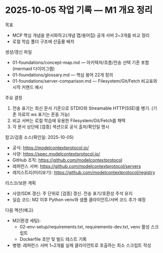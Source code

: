 # 2025-10-05 작업 기록 — M1 개요 정리

목표
- MCP 핵심 개념을 문서화하고(개념 맵/용어집) 공개 서버 2~3개를 비교 정리
- 로컬 학습 폴더 구조에 산출물 배치

생성/갱신 파일
- 01-foundations/concept-map.md — 아키텍처/흐름/전송 선택 기준 포함(mermaid 다이어그램)
- 01-foundations/glossary.md — 핵심 용어 22개 정의
- 01-foundations/server-comparison.md — Filesystem/Git/Fetch 비교표와 시작 커맨드 예시

주요 결정
1) 전송 표기는 최신 문서 기준으로 STDIO와 Streamable HTTP(SSE)를 병기. (기존 자료의 ws 표기는 혼동 가능)
2) 비교 서버는 로컬 학습에 유용한 Filesystem/Git/Fetch를 채택
3) 각 문서 상단에 [검증] 섹션으로 공식 출처/확인일 명시

참고/검증 소스(확인일: 2025-10-05)
- 공식: https://modelcontextprotocol.io/
- 사양: https://spec.modelcontextprotocol.io/
- GitHub 조직: https://github.com/modelcontextprotocol
- 레퍼런스 서버: https://github.com/modelcontextprotocol/servers
- 레지스트리(미리보기): https://github.com/modelcontextprotocol/registry

리스크/보완 계획
- 사양/SDK 갱신: 주 단위로 [검증] 갱신. 전송 표기/호환성 주석 유지
- 실습 코드: M2 이후 Python venv와 샘플 클라이언트/서버 코드 추가 예정

다음 액션(예고)
- M2(환경 세팅):
  - 02-env-setup/requirements.txt, requirements-dev.txt, venv 활성 스크립트
  - Dockerfile 초안 및 빌드 테스트 기록
- 병행: 레퍼런스 서버 1~2개를 실제 클라이언트로 호출하는 최소 스크립트 작성

